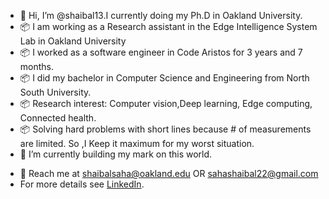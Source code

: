 - 👋 Hi, I’m @shaibal13.I currently doing my Ph.D in Oakland University.<br>
- :package: I am working as a Research assistant in the Edge Intelligence System Lab in Oakland University
- :package: I worked as a software engineer in Code Aristos for 3 years and 7 months.
- :package: I did my bachelor in Computer Science and Engineering from North South University.
- :package: Research interest:  Computer vision,Deep learning, Edge computing, Connected health.
- :package: Solving hard problems with short lines because # of measurements are limited. So ,I Keep it maximum for my worst situation.
- 🌱 I’m currently building my mark on this world. 
<!-- - 👀 I’m looking to collaborate on different medical related edge computing projects -->
- :email: Reach me at <email>shaibalsaha@oakland.edu </email> OR  <email>sahashaibal22@gmail.com </email>
- For more details see [LinkedIn](https://www.linkedin.com/in/shaibal-saha/). 


<!---
shaibal13/shaibal13 is a ✨ special ✨ repository because its `README.md` (this file) appears on your GitHub profile.
You can click the Preview link to take a look at your changes.
--->
